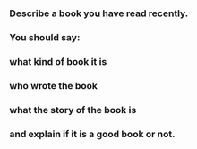 ### Describe a book you have read recently.

### You should say:

### what kind of book it is
### who wrote the book
### what the story of the book is
### and explain if it is a good book or not.
